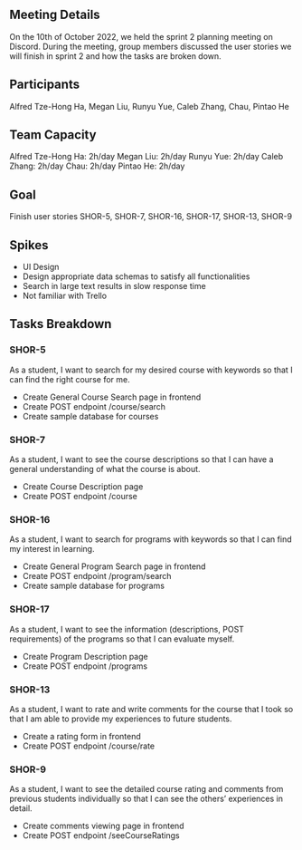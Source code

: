 ## Meeting Details
On the 10th of October 2022, we held the sprint 2 planning meeting on Discord. During the meeting, group members discussed the user stories we will finish in sprint 2 and how the tasks are broken down. 

## Participants
Alfred Tze-Hong Ha, Megan Liu, Runyu Yue, Caleb Zhang, Chau, Pintao He

## Team Capacity
Alfred Tze-Hong Ha:	2h/day
Megan Liu:		2h/day
Runyu Yue:		2h/day
Caleb Zhang:		2h/day
Chau:			2h/day
Pintao He:		2h/day


## Goal
Finish user stories SHOR-5, SHOR-7, SHOR-16, SHOR-17, SHOR-13, SHOR-9

## Spikes
- UI Design
- Design appropriate data schemas to satisfy all functionalities
- Search in large text results in slow response time
- Not familiar with Trello

## Tasks Breakdown
### SHOR-5  
As a student, I want to search for my desired course with keywords so that I can find the right course for me.
- Create General Course Search page in frontend
- Create POST endpoint /course/search
- Create sample database for courses


### SHOR-7
As a student, I want to see the course descriptions so that I can have a general understanding of what the course is about.
- Create Course Description page
- Create POST endpoint /course



### SHOR-16 	
As a student, I want to search for programs with keywords so that I can find my interest in learning.
- Create General Program Search page in frontend
- Create POST endpoint /program/search
- Create sample database for programs


### SHOR-17	
As a student, I want to see the information (descriptions, POST requirements) of the programs so that I can evaluate myself.		
- Create Program Description page
- Create POST endpoint /programs


### SHOR-13
As a student, I want to rate and write comments for the course that I took so that I am able to provide my experiences to future students.
- Create a rating form in frontend
- Create POST endpoint /course/rate


### SHOR-9
As a student, I want to see the detailed course rating and comments from previous students individually so that I can see the others’ experiences in detail.
- Create comments viewing page in frontend
- Create POST endpoint /seeCourseRatings
